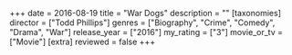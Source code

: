 +++
date = 2016-08-19
title = "War Dogs"
description = ""
[taxonomies]
director = ["Todd Phillips"] 
genres = ["Biography", "Crime", "Comedy", "Drama", "War"]
release_year = ["2016"]
my_rating = ["3"]
movie_or_tv = ["Movie"]
[extra]
reviewed = false
+++

